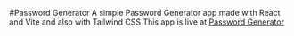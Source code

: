 #Password Generator
A simple Password Generator app made with React and Vite and also with Tailwind CSS
This app is live at [Password Generator](https://pratik9892.github.io/pass-generator/)
